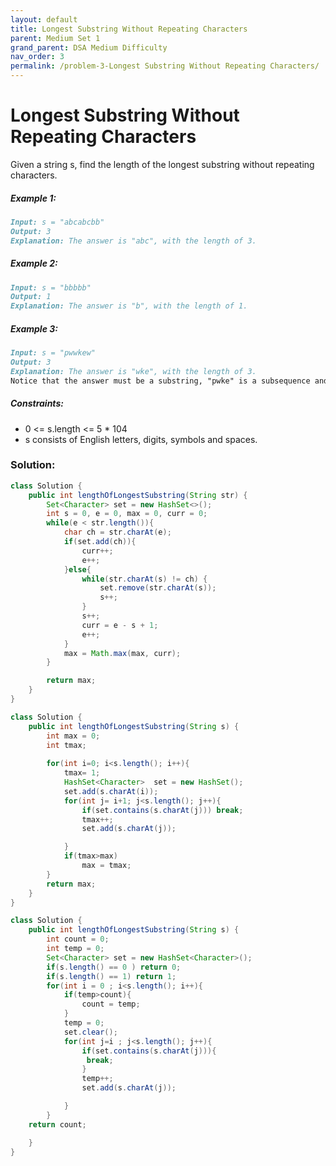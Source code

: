 ```yaml
---
layout: default
title: Longest Substring Without Repeating Characters
parent: Medium Set 1
grand_parent: DSA Medium Difficulty
nav_order: 3
permalink: /problem-3-Longest Substring Without Repeating Characters/
---
```

# Longest Substring Without Repeating Characters
Given a string s, find the length of the longest
substring
without repeating characters.

##### Example 1:
```markdown
Input: s = "abcabcbb"
Output: 3
Explanation: The answer is "abc", with the length of 3.
```
##### Example 2:
```markdown
Input: s = "bbbbb"
Output: 1
Explanation: The answer is "b", with the length of 1.
```
##### Example 3:
```markdown
Input: s = "pwwkew"
Output: 3
Explanation: The answer is "wke", with the length of 3.
Notice that the answer must be a substring, "pwke" is a subsequence and not a substring.
```
##### Constraints:
* 0 <= s.length <= 5 * 104
* s consists of English letters, digits, symbols and spaces.

### Solution: 
```java
class Solution {
    public int lengthOfLongestSubstring(String str) {
        Set<Character> set = new HashSet<>();
        int s = 0, e = 0, max = 0, curr = 0;
        while(e < str.length()){
            char ch = str.charAt(e);
            if(set.add(ch)){
                curr++;
                e++;
            }else{
                while(str.charAt(s) != ch) {
                    set.remove(str.charAt(s));
                    s++;
                }
                s++;
                curr = e - s + 1;
                e++;
            }
            max = Math.max(max, curr);
        }

        return max;
    }
}
```
```java
class Solution {
    public int lengthOfLongestSubstring(String s) {
        int max = 0;
        int tmax;
        
        for(int i=0; i<s.length(); i++){
            tmax= 1;
            HashSet<Character>  set = new HashSet();
            set.add(s.charAt(i));
            for(int j= i+1; j<s.length(); j++){
                if(set.contains(s.charAt(j))) break;
                tmax++;
                set.add(s.charAt(j));

            }
            if(tmax>max)
                max = tmax;
        }
        return max;
    }
}
```
```java
class Solution {
    public int lengthOfLongestSubstring(String s) {
        int count = 0;
        int temp = 0;
        Set<Character> set = new HashSet<Character>();
        if(s.length() == 0 ) return 0;
        if(s.length() == 1) return 1;
        for(int i = 0 ; i<s.length(); i++){
            if(temp>count){
                count = temp;
            }
            temp = 0;
            set.clear();
            for(int j=i ; j<s.length(); j++){
                if(set.contains(s.charAt(j))){
                 break;
                }
                temp++;
                set.add(s.charAt(j)); 

            }
        }
    return count;

    }
}
```